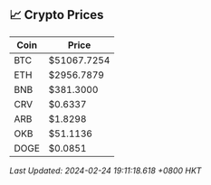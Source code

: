 ## 📈 Crypto Prices

| Coin | Price |
| ---- | ----- |
| BTC | $51067.7254 |
| ETH | $2956.7879 |
| BNB | $381.3000 |
| CRV | $0.6337 |
| ARB | $1.8298 |
| OKB | $51.1136 |
| DOGE | $0.0851 |

_Last Updated: 2024-02-24 19:11:18.618 +0800 HKT_